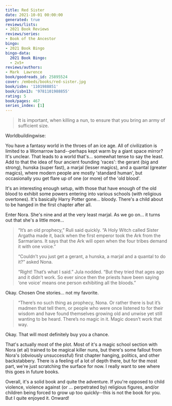 ```yaml
---
title: Red Sister
date: 2021-10-01 00:00:00
generated: true
reviews/lists:
- 2021 Book Reviews
reviews/series:
- Book of the Ancestor
bingo:
- 2021 Book Bingo
bingo-data:
  2021 Book Bingo:
  - 2x5+
reviews/authors:
- Mark  Lawrence
book/goodreads_id: 25895524
cover: /embeds/books/red-sister.jpg
book/isbn: '1101988851'
book/isbn13: '9781101988855'
rating: 5
book/pages: 467
series_index: [1]
---
```

> It is important, when killing a nun, to ensure that you bring an army of
> sufficient size.

Worldbuildingwise:  

<!--more-->

You have a fantasy world in the throes of an ice age. All of civilization is limited to a Wornarrow band--perhaps kept warm by a giant space mirror? It's unclear. That leads to a world that's... somewhat tense to say the least. Add to that the idea of four ancient founding 'races': the gerant (big and strong), hunska (super fast), a marjal (lesser magics), and a quantal (greater magics), where modern people are mostly 'standard human', but occasionally you get flare up of one (or more) of the 'old blood'.  

It's an interesting enough setup, with those that have enough of the old blood to exhibit some powers entering into various schools (with religious overtones). It's basically Harry Potter gone... bloody. There's a child about to be hanged in the first chapter after all.  

Enter Nora. She's nine and at the very least marjal. As we go on... it turns out that she's a little more...  

> “It’s an old prophecy,” Ruli said quickly. “A Holy Witch called Sister
> Argatha made it, back when the first emperor took the Ark from the
> Sarmarians. It says that the Ark will open when the four tribes demand it
> with one voice.”  
> 
> “Couldn’t you just get a gerant, a hunska, a marjal and a quantal to do it?”
> asked Nona.  
> 
> “Right! That’s what I said.” Jula nodded. “But they tried that ages ago and
> it didn’t work. So ever since then the priests have been saying ‘one voice’
> means one person exhibiting all the bloods.”

Okay. Chosen One stories... not my favorite.  

> “There’s no such thing as prophecy, Nona. Or rather there is but it’s madmen
> that tell them, or people who were once listened to for their wisdom and
> have found themselves growing old and unwise yet still wanting to be heard.
> There’s no magic in it. Magic doesn’t work that way.  

Okay. That will most definitely buy you a chance.  

That's actually most of the plot. Most of it's a magic school section with Nora (et al) trained to be magical killer nuns, but there's some fallout from Nora's (obviously unsuccessful) first chapter hanging, politics, and other backstabbery. There is a feeling of a lot of depth there, but for the most part, we're just scratching the surface for now. I really want to see where this goes in future books.  

Overall, it's a solid book and quite the adventure. If you're opposed to child violence, violence against (or ... perpetrated by) religious figures, and/or children being forced to grow up too quickly--this is not the book for you. But I quite enjoyed it. Onward!